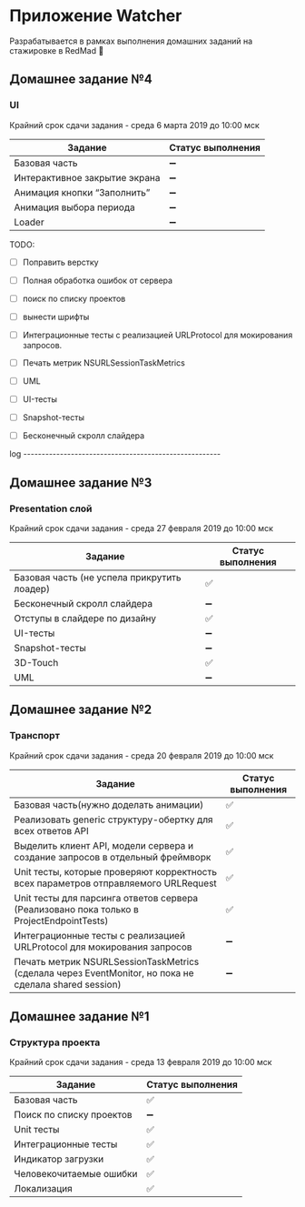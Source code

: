 # Приложение Watcher
Разрабатывается в рамках выполнения домашних заданий на стажировке в RedMad :robot:

## Домашнее задание №4
### UI

Крайний срок сдачи задания - среда 6 марта 2019 до 10:00 мск

Задание | Cтатус выполнения
------------ | -------------
Базовая часть  | :heavy_minus_sign:
Интерактивное закрытие экрана | :heavy_minus_sign:
Анимация кнопки “Заполнить” | :heavy_minus_sign:
Анимация выбора периода | :heavy_minus_sign:
Loader | :heavy_minus_sign:

TODO:
- [ ] Поправить верстку
- [ ] Полная обработка ошибок от сервера
- [ ] поиск по списку проектов
- [ ] вынести шрифты
- [ ] Интеграционные тесты с реализацией URLProtocol для мокирования запросов. 
- [ ] Печать метрик NSURLSessionTaskMetrics
- [ ] UML
- [ ] UI-тесты
- [ ] Snapshot-тесты
- [ ] Бесконечный скролл слайдера


log ------------------------------------------------------

## Домашнее задание №3
### Presentation слой

Крайний срок сдачи задания - среда 27 февраля 2019 до 10:00 мск

Задание | Cтатус выполнения
------------ | -------------
Базовая часть (не успела прикрутить лоадер) | :white_check_mark:
Бесконечный скролл слайдера | :heavy_minus_sign:
Отступы в слайдере по дизайну | :white_check_mark:
UI-тесты | :heavy_minus_sign:
Snapshot-тесты | :heavy_minus_sign:
3D-Touch | :white_check_mark:
UML | :heavy_minus_sign:

## Домашнее задание №2
### Транспорт

Крайний срок сдачи задания - среда 20 февраля 2019 до 10:00 мск

Задание | Cтатус выполнения
------------ | -------------
Базовая часть(нужно доделать анимации) | :white_check_mark:
Реализовать generic структуру-обертку для всех ответов API | :white_check_mark:
Выделить клиент API, модели сервера и создание запросов в отдельный фреймворк  | :white_check_mark:
Unit тесты, которые проверяют корректность всех параметров отправляемого URLRequest | :white_check_mark:
Unit тесты для парсинга ответов сервера (Реализовано пока только в ProjectEndpointTests) | :white_check_mark:
Интеграционные тесты с реализацией URLProtocol для мокирования запросов | :heavy_minus_sign:
Печать метрик NSURLSessionTaskMetrics (сделала через EventMonitor, но пока не сделала shared session) | :heavy_minus_sign:


## Домашнее задание №1
### Структура проекта

Крайний срок сдачи задания - среда 13 февраля 2019 до 10:00 мск

Задание | Cтатус выполнения
------------ | -------------
Базовая часть | :white_check_mark:
Поиск по списку проектов | :heavy_minus_sign:
Unit тесты | :white_check_mark:
Интеграционные тесты | :white_check_mark:
Индикатор загрузки | :white_check_mark:
Человекочитаемые ошибки | :white_check_mark:
Локализация | :white_check_mark:
